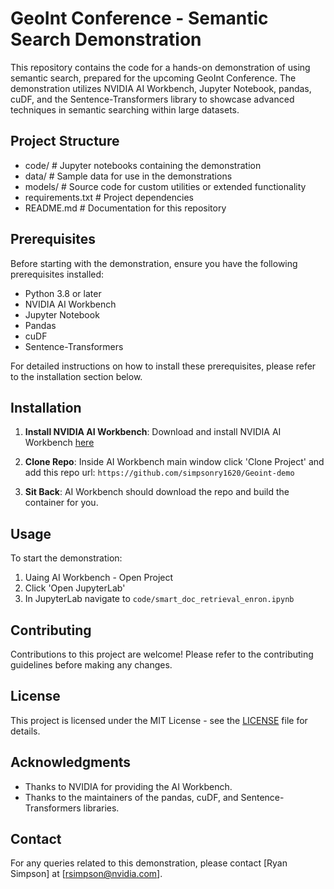 # GeoInt Conference - Semantic Search Demonstration

This repository contains the code for a hands-on demonstration of using semantic search, prepared for the upcoming GeoInt Conference. The demonstration utilizes NVIDIA AI Workbench, Jupyter Notebook, pandas, cuDF, and the Sentence-Transformers library to showcase advanced techniques in semantic searching within large datasets.

## Project Structure

- code/ # Jupyter notebooks containing the demonstration
- data/ # Sample data for use in the demonstrations
- models/ # Source code for custom utilities or extended functionality
- requirements.txt # Project dependencies
- README.md # Documentation for this repository

## Prerequisites

Before starting with the demonstration, ensure you have the following prerequisites installed:

- Python 3.8 or later
- NVIDIA AI Workbench
- Jupyter Notebook
- Pandas
- cuDF
- Sentence-Transformers

For detailed instructions on how to install these prerequisites, please refer to the installation section below.

## Installation

1. **Install NVIDIA AI Workbench**:
    Download and install NVIDIA AI Workbench [here](https://www.nvidia.com/en-us/deep-learning-ai/solutions/data-science/workbench/)

2. **Clone Repo**:
    Inside AI Workbench main window click 'Clone Project' and add this repo url: ```https://github.com/simpsonry1620/Geoint-demo```

3. **Sit Back**:
   AI Workbench should download the repo and build the container for you.

## Usage

To start the demonstration:

1. Uaing AI Workbench - Open Project
2. Click 'Open JupyterLab'
3. In JupyterLab navigate to ```code/smart_doc_retrieval_enron.ipynb```

## Contributing

Contributions to this project are welcome! Please refer to the contributing guidelines before making any changes.

## License

This project is licensed under the MIT License - see the [LICENSE](LICENSE) file for details.

## Acknowledgments

- Thanks to NVIDIA for providing the AI Workbench.
- Thanks to the maintainers of the pandas, cuDF, and Sentence-Transformers libraries.

## Contact

For any queries related to this demonstration, please contact [Ryan Simpson] at [rsimpson@nvidia.com].
